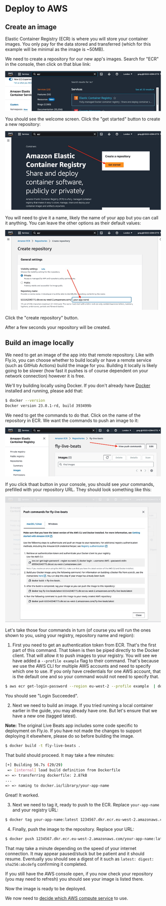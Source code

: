 # Deploy to AWS

## Create an image

Elastic Container Registry (ECR) is where you will store your container images. You only pay for the data stored and transferred (which for this example will be minimal as the image is ~50MB).

We need to create a repository for our new app's images. Search for "ECR" in the console, then click on that blue link:

![Search for ECR](img/aws_ecr_search.jpeg)

You should see the welcome screen. Click the "get started" button to create a new repository:

![ECR welcome](img/aws_ecr_welcome.jpeg)

You will need to give it a name, likely the name of your app but you can call it anything. You can leave the other options as their default values:

![ECR name](img/aws_ecr_name.jpeg)

Click the "create repository" button.

After a few seconds your repository will be created.

## Build an image locally

We need to get an image of the app into that remote repository. Like with Fly.io, you can choose whether to build locally or have a remote service (such as GitHub Actions) build the image for you. Building it locally is likely going to be slower (how fast it pushes is of course dependent on your network connection) however it is free.

We'll try building locally using Docker. If you don't already have [Docker](https://docs.docker.com/engine/install/#installation) installed and running, please add that:

```sh
$ docker --version
Docker version 23.0.1-rd, build 393499b
```

We need to get the commands to do that. Click on the name of the repository in ECR. We want the commands to push an image to it:

![ECR push image](img/aws_ecr_click_on_it.jpeg)

If you click thaat button in your console, you should see _your_ commands, prefilled with your repository URL. They should look something like this:

![ECR push commands](img/aws_ecr_get_push_commands.jpeg)

Let's take those four commands in turn (of course you will run the ones shown to you, using your registry, repository name and region):

1. First you need to get an authentication token from ECR. That's the first part of this command. That token is then be piped directly to the Docker client. That will allow it to push images to your registry. You will see we have added a `--profile example` flag to their command. That's because _we_ use the AWS CLI for multiple AWS accounts and need to specify which one to use. If you only have credentials for one AWS account, that is the default one and so your command would not need to specify that.

```sh
$ aws ecr get-login-password --region eu-west-2 --profile example  | docker login --username AWS --password-stdin 12345678.dkr.ecr.eu-west-2.amazonaws.com
```

You should see "Login Succeeded".

2. Next we need to build an image. If you tried running a local container earlier in the guide, you may already have one. But let's ensure that we have a new one (tagged latest).

**Note:** The original Live Beats app includes some code specific to deployment on Fly.io. If you have not made the changes to support deploying it elsewhere, please do so before building the image.

```sh
$ docker build -t fly-live-beats .
```

That build should proceed. It may take a few minutes:

```sh
[+] Building 56.7s (29/29)
 => [internal] load build definition from Dockerfile
=> => transferring dockerfile: 2.87kB
...
=> => naming to docker.io/library/your-app-name
```

Great! It worked.

3. Next we need to tag it, ready to push to the ECR. Replace `your-app-name` and your registry URL:

```sh
$ docker tag your-app-name:latest 1234567.dkr.ecr.eu-west-2.amazonaws.com/your-app-name:latest
```

4. Finally, push the image to the repository. Replace your URL:

```sh
$ docker push 1234567.dkr.ecr.eu-west-2.amazonaws.com/your-app-name:latest
```

That may take a minute depending on the speed of your internet connection. It may appear paused/stuck but be patient and it should resume. Eventually you should see a digest of it such as `latest: digest: sha256:abcdefg` confirming it completed.

If you still have the AWS console open, if you now check your repository (you may need to refresh) you should see your image is listed there.

Now the image is ready to be deployed.

We now need to [decide which AWS compute service](/docs/7-aws-which-compute-service.md) to use.
